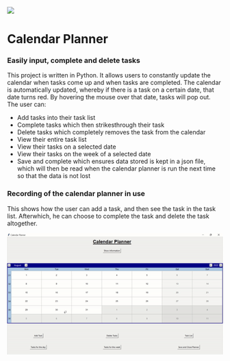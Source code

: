 ![](https://github.com/HJH-08/calendar-planner/blob/main/%F0%9F%93%86_Calendar_Planner.png)

# Calendar Planner

### Easily input, complete and delete tasks

This project is written in Python. It allows users to constantly update the calendar when tasks 
come up and when tasks are completed. The calendar is automatically updated, whereby if there is a task on a certain date, that date turns red. By hovering the mouse over that date, tasks will pop out.
The user can:

* Add tasks into their task list
* Complete tasks which then strikesthrough their task
* Delete tasks which completely removes the task from the calendar
* View their entire task list
* View their tasks on a selected date
* View their tasks on the week of a selected date
* Save and complete which ensures data stored is kept in a json file, which will then be read when the calendar planner is run the next time so that the data is not lost

### Recording of the calendar planner in use

This shows how the user can add a task, and then see the task in the task list. Afterwhich, he can choose to complete the task and delete the task altogether.

![Recording of calendar planner](https://github.com/HJH-08/calendar-planner/blob/main/Calendar%20Planner%20recording.gif)


